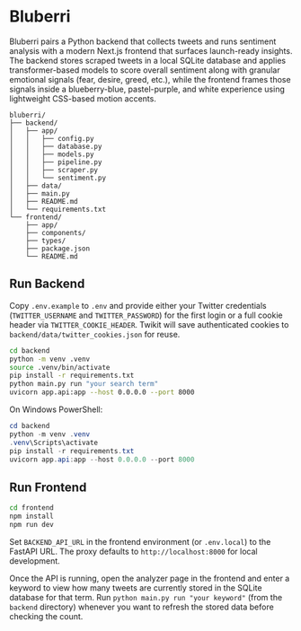 # Bluberri

Bluberri pairs a Python backend that collects tweets and runs sentiment analysis with a modern Next.js frontend that surfaces launch-ready insights. The backend stores scraped tweets in a local SQLite database and applies transformer-based models to score overall sentiment along with granular emotional signals (fear, desire, greed, etc.), while the frontend frames those signals inside a blueberry-blue, pastel-purple, and white experience using lightweight CSS-based motion accents.

```
bluberri/
├── backend/
│   ├── app/
│   │   ├── config.py
│   │   ├── database.py
│   │   ├── models.py
│   │   ├── pipeline.py
│   │   ├── scraper.py
│   │   └── sentiment.py
│   ├── data/
│   ├── main.py
│   ├── README.md
│   └── requirements.txt
└── frontend/
	├── app/
	├── components/
	├── types/
	├── package.json
	└── README.md
```

## Run Backend

Copy `.env.example` to `.env` and provide either your Twitter credentials (`TWITTER_USERNAME` and `TWITTER_PASSWORD`) for the first login or a full cookie header via `TWITTER_COOKIE_HEADER`. Twikit will save authenticated cookies to `backend/data/twitter_cookies.json` for reuse.

```bash
cd backend
python -m venv .venv
source .venv/bin/activate
pip install -r requirements.txt
python main.py run "your search term"
uvicorn app.api:app --host 0.0.0.0 --port 8000
```

On Windows PowerShell:

```powershell
cd backend
python -m venv .venv
.venv\Scripts\activate
pip install -r requirements.txt
uvicorn app.api:app --host 0.0.0.0 --port 8000
```

## Run Frontend

```bash
cd frontend
npm install
npm run dev
```

Set `BACKEND_API_URL` in the frontend environment (or `.env.local`) to the FastAPI URL. The proxy defaults to `http://localhost:8000` for local development.

Once the API is running, open the analyzer page in the frontend and enter a keyword to view how many tweets are currently stored in the SQLite database for that term. Run `python main.py run "your keyword"` (from the `backend` directory) whenever you want to refresh the stored data before checking the count.